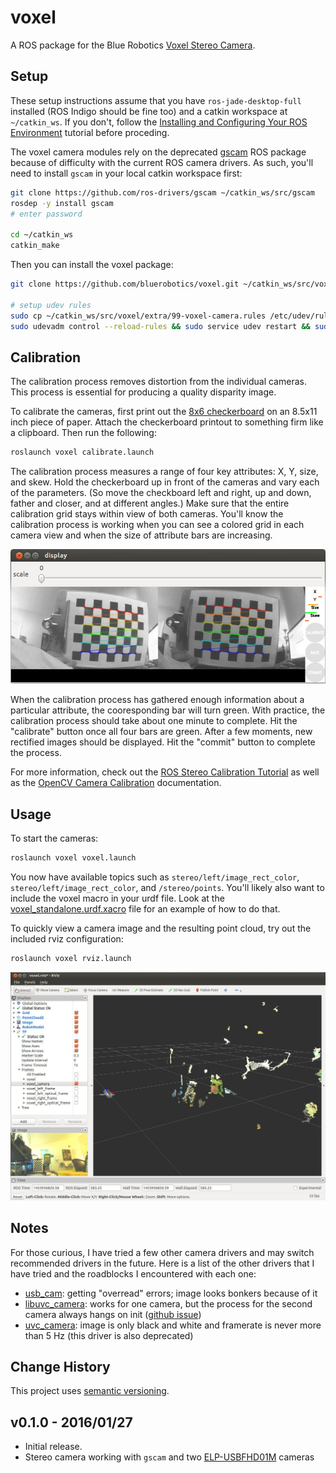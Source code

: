 # voxel

A ROS package for the Blue Robotics [Voxel Stereo Camera](https://www.bluerobotics.com/store/electronics/voxel-stereo-camera/).

## Setup

These setup instructions assume that you have `ros-jade-desktop-full` installed (ROS Indigo should be fine too) and a catkin workspace at `~/catkin_ws`. If you don't, follow the [Installing and Configuring Your ROS Environment](http://wiki.ros.org/ROS/Tutorials/InstallingandConfiguringROSEnvironment) tutorial before proceding.

The voxel camera modules rely on the deprecated [gscam](http://wiki.ros.org/gscam) ROS package because of difficulty with the current ROS camera drivers. As such, you'll need to install `gscam` in your local catkin workspace first:

```bash
git clone https://github.com/ros-drivers/gscam ~/catkin_ws/src/gscam
rosdep -y install gscam
# enter password

cd ~/catkin_ws
catkin_make
```

Then you can install the voxel package:

```bash
git clone https://github.com/bluerobotics/voxel.git ~/catkin_ws/src/voxel

# setup udev rules
sudo cp ~/catkin_ws/src/voxel/extra/99-voxel-camera.rules /etc/udev/rules.d/
sudo udevadm control --reload-rules && sudo service udev restart && sudo udevadm trigger
```

## Calibration

The calibration process removes distortion from the individual cameras. This process is essential for producing a quality disparity image.

To calibrate the cameras, first print out the [8x6 checkerboard](extra/checkerboard-8x6.pdf) on an 8.5x11 inch piece of paper. Attach the checkerboard printout to something firm like a clipboard. Then run the following:

```bash
roslaunch voxel calibrate.launch
```

The calibration process measures a range of four key attributes: X, Y, size, and skew. Hold the checkerboard up in front of the cameras and vary each of the parameters. (So move the checkboard left and right, up and down, father and closer, and at different angles.) Make sure that the entire calibration grid stays within view of both cameras. You'll know the calibration process is working when you can see a colored grid in each camera view and when the size of attribute bars are increasing.

![Calibration Screenshot](extra/calibration-screenshot.jpg)

When the calibration process has gathered enough information about a particular attribute, the cooresponding bar will turn green. With practice, the calibration process should take about one minute to complete. Hit the "calibrate" button once all four bars are green. After a few moments, new rectified images should be displayed. Hit the "commit" button to complete the process.

For more information, check out the [ROS Stereo Calibration Tutorial](http://wiki.ros.org/camera_calibration/Tutorials/StereoCalibration) as well as the [OpenCV Camera Calibration](http://docs.opencv.org/2.4/modules/calib3d/doc/camera_calibration_and_3d_reconstruction.html) documentation.

## Usage

To start the cameras:

```bash
roslaunch voxel voxel.launch
```

You now have available topics such as `stereo/left/image_rect_color`, `stereo/left/image_rect_color`, and `/stereo/points`. You'll likely also want to include the voxel macro in your urdf file. Look at the [voxel_standalone.urdf.xacro](description/voxel_standalone.urdf.xacro) file for an example of how to do that.

To quickly view a camera image and the resulting point cloud, try out the included rviz configuration:

```bash
roslaunch voxel rviz.launch
```

![Rviz Screenshot](extra/rviz-screenshot.jpg)

## Notes

For those curious, I have tried a few other camera drivers and may switch recommended drivers in the future. Here is a list of the other drivers that I have tried and the roadblocks I encountered with each one:

* [usb_cam](http://wiki.ros.org/usb_cam): getting "overread" errors; image looks bonkers because of it
* [libuvc_camera](http://wiki.ros.org/libuvc_camera): works for one camera, but the process for the second camera always hangs on init ([github issue](https://github.com/ktossell/libuvc_ros/issues/28))
* [uvc_camera](https://www.google.com/url?sa=t&rct=j&q=&esrc=s&source=web&cd=2&cad=rja&uact=8&ved=0ahUKEwiOl5uem8vKAhVH1mMKHfs_BjIQFggjMAE&url=http%3A%2F%2Fwiki.ros.org%2Fuvc_camera&usg=AFQjCNEV09wbqsSJRTqIQomJM_EVosr-8g&sig2=mOZgwnFkUEa3V5Yt7_Po6w): image is only black and white and framerate is never more than 5 Hz (this driver is also deprecated)

## Change History

This project uses [semantic versioning](http://semver.org/).

## v0.1.0 - 2016/01/27

* Initial release.
* Stereo camera working with `gscam` and two [ELP-USBFHD01M](http://www.amazon.com/ELP-Driver-Camera-Module-ELP-USBFHD01M-L21/dp/B00KA7WSSU/ref=pd_sim_147_2?ie=UTF8&dpID=41HNP%2BZXJuL&dpSrc=sims&preST=_AC_UL160_SR160%2C160_&refRID=0K7CKWSDSNFEWPV613WY) cameras
